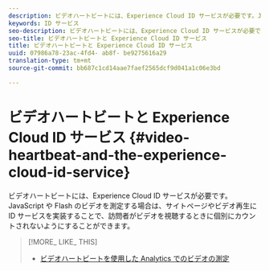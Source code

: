 ```yaml
---
description: ビデオハートビートには、Experience Cloud ID サービスが必要です。JavaScript や Flash のビデオを測定する場合は、サイトページやビデオ再生に ID サービスを実装することで、訪問者がビデオを視聴するときに個別にカウントされないようにすることができます。
keywords: ID サービス
seo-description: ビデオハートビートには、Experience Cloud ID サービスが必要です。JavaScript や Flash のビデオを測定する場合は、サイトページやビデオ再生に ID サービスを実装することで、訪問者がビデオを視聴するときに個別にカウントされないようにすることができます。
seo-title: ビデオハートビートと Experience Cloud ID サービス
title: ビデオハートビートと Experience Cloud ID サービス
uuid: 07986a78-23ac-4fd4- ab8f- be9275616a29
translation-type: tm+mt
source-git-commit: bb687c1cd14aae7faef2565dcf9d041a1c06e3bd

---
```



# ビデオハートビートと Experience Cloud ID サービス {#video-heartbeat-and-the-experience-cloud-id-service}

ビデオハートビートには、Experience Cloud ID サービスが必要です。JavaScript や Flash のビデオを測定する場合は、サイトページやビデオ再生に ID サービスを実装することで、訪問者がビデオを視聴するときに個別にカウントされないようにすることができます。

>[!MORE_ LIKE_ THIS]
>
>* [ビデオハートビートを使用した Analytics でのビデオの測定](https://marketing.adobe.com/resources/help/en_US/sc/appmeasurement/hbvideo/)


